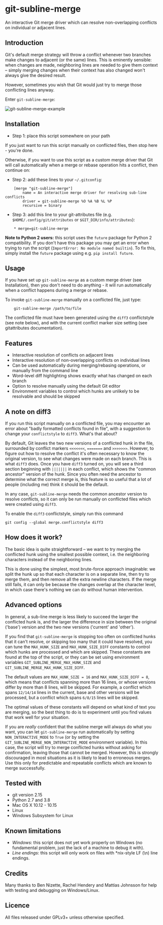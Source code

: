 git-subline-merge
=================

An interactive Git merge driver which can resolve non-overlapping conflicts on individual or adjacent lines.


Introduction
------------
Git's default merge strategy will throw a conflict whenever two branches make changes to adjacent (or the same) lines. This is eminently sensible: when changes are made, neighboring lines are needed to give them context – simply merging changes when their context has also changed won't always give the desired result.

However, sometimes you wish that Git would just try to merge those conflicting lines anyway.

Enter `git-subline-merge`:

![git-subline-merge-example](https://raw.githubusercontent.com/paulaltin/git-subline-merge/master/example.png)


Installation
------------
* Step 1: place this script somewhere on your path

If you just want to run this script manually on conflicted files, then stop here - you're done.

Otherwise, if you want to use this script as a custom merge driver that Git will call automatically when a merge or rebase operation hits a conflict, then continue on:

* Step 2: add these lines to your `~/.gitconfig`: 

```
    [merge "git-subline-merge"] 
        name = An interactive merge driver for resolving sub-line conflicts
        driver = git-subline-merge %O %A %B %L %P
        recursive = binary
```

* Step 3: add this line to your git-attributes file (e.g. `$HOME/.config/git/attributes` or `$GIT_DIR/info/attributes`):

```
    * merge=git-subline-merge
```

__Note to Python 2 users:__ this script uses the `future` package for Python 2 compatibility.  If you don't have this package you may get an error when trying to run the script (`ImportError: No module named builtin`). To fix this, simply install the `future` package using e.g. `pip install future`.


Usage
-----

If you have set up `git-subline-merge` as a custom merge driver (see Installation), then you don't need to do anything - it will run automatically when a conflict happens during a merge or rebase.

To invoke `git-subline-merge` manually on a conflicted file, just type:

```
    git-subline-merge /path/to/file
```

The conflicted file must have been generated using the `diff3` conflictstyle (see note below), and with the current conflict marker size setting (see gitattributes documentation).


Features
--------
- Interactive resolution of conflicts on adjacent lines
- Interactive resolution of non-overlapping conflicts on individual lines
- Can be used automatically during merging/rebasing operations, or manually from the command line
- Word-level diff highlighting shows exactly what has changed on each branch
- Option to resolve manually using the default Git editor
- Environment variables to control which hunks are unlikely to be resolvable and should be skipped


A note on diff3
---------------
If you run this script manually on a conflicted file, you may encounter an error about "badly formatted conflicts found in file", with a suggestion to change your `conflictstyle` to `diff3`. What's that about?

By default, Git leaves the two new versions of a conflicted hunk in the file, surrounded by conflict markers `<<<<<<<`, `=======` and `>>>>>>>`. However, to figure out how to resolve the conflict it's often necessary to know the original version, to see what changes were made on each branch. This is what `diff3` does. Once you have `diff3` turned on, you will see a third section beginning with `|||||||` in each conflict, which shows the "common ancestor" version of the hunk. Since you often need the ancestor to determine what the correct merge is, this feature is so useful that a lot of people (including me) think it should be the default.

In any case, `git-subline-merge` needs the common ancestor version to resolve conflicts, so it can only be run manually on conflicted files which were created using `diff3`.

To enable the `diff3` conflictstyle, simply run this command

```
git config --global merge.conflictstyle diff3
```


How does it work?
-----------------

The basic idea is quite straightforward – we want to try merging the conflicted hunk using the smallest possible context, i.e. the neighboring characters instead of the neighboring lines.

This is done using the simplest, most brute-force approach imaginable: we split the hunk up so that each character is on a separate line, then try to merge them, and then remove all the extra newline characters. If the merge still fails, it can only be because the changes overlap at the character level, in which case there's nothing we can do without human intervention.


Advanced options
----------------
In general, a sub-line merge is less likely to succeed the larger the conflicted hunk is, and the larger the difference in size between the original ('base') version and the two new versions ('current' and 'other').

If you find that `git-subline-merge` is stopping too often on conflicted hunks that it can't resolve, or skipping too many that it could have resolved, you can tune the `MAX_HUNK_SIZE` and `MAX_HUNK_SIZE_DIFF` constants to control which hunks are processed and which are skipped. These constants are found at the top of the script, or they can be set using environment variables `GIT_SUBLINE_MERGE_MAX_HUNK_SIZE` and `GIT_SUBLINE_MERGE_MAX_HUNK_SIZE_DIFF`.

The default values are `MAX_HUNK_SIZE = 16` and `MAX_HUNK_SIZE_DIFF = 8`, which means that conflicts spanning more than 16 lines, or whose versions differ by more than 8 lines, will be skipped. For example, a conflict which spans `12/14/14` lines in the current, base and other versions will be processed, but a conflict which spans `6/8/15` lines will be skipped.

The optimal values of these constants will depend on what kind of text you are merging, so the best thing to do is to experiment until you find values that work well for your situation.

If you are *really* confident that the subline merge will always do what you want, you can let `git-subline-merge` run automatically by setting `NON_INTERACTIVE_MODE` to `True` (or by setting the `GIT_SUBLINE_MERGE_NON_INTERACTIVE_MODE` environment variable). In this case, the script will try to merge conflicted hunks without asking for confirmation, leaving those that cannot be merged. However, this is strongly discouraged in most situations as it is likely to lead to erroneous merges. Use this only for predictable and repeatable conflicts which are known to merge successfully.


Tested with
-----------
- git version 2.15
- Python 2.7 and 3.8
- Mac OS X 10.12 - 10.15
- Linux
- Windows Subsystem for Linux


Known limitations
-----------------
- *Windows*: this script does not yet work properly on Windows (no fundamental problem, just the lack of a machine to debug it with).
- *Line endings*: this script will only work on files with *nix-style LF (\n) line endings.


Credits
-------

Many thanks to Ben Nizette, Rachel Hendery and Mattias Johnsson for help with testing and debugging on Windows/Linux.


Licence
-------
All files released under GPLv3+ unless otherwise specified.

